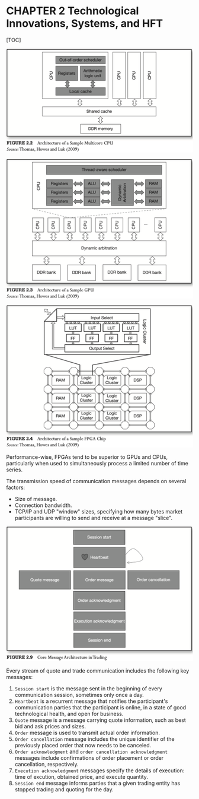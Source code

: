 # CHAPTER 2 Technological Innovations, Systems, and HFT

[TOC]



![architecture_of_a_sample_multicore_cpu](res/architecture_of_a_sample_multicore_cpu.png)

![architecture_of_a_sample_gpu](res/architecture_of_a_sample_gpu.png)

![architecture_of_a_sample_fpga_chip](res/architecture_of_a_sample_fpga_chip.png)

Performance-wise, FPGAs tend to be superior to GPUs and CPUs, particularly when used to simultaneously process a limited number of time series.

The transmission speed of communication messages depends on several factors:

- Size of message.
- Connection bandwidth.
- TCP/IP and UDP "window" sizes, specifying how many bytes market participants are willing to send and receive at a message "slice".

![core_message_architecture_in_trading](res/core_message_architecture_in_trading.png)

Every stream of quote and trade communication includes the following key messages:

1. `Session start` is the message sent in the beginning of every communication session, sometimes only once a day.
2. `Heartbeat` is a recurrent message that notifies the participant's communication parties that the participant is online, in a state of good technological health, and open for business.
3. `Quote` message is a message carrying quote information, such as best bid and ask prices and sizes.
4. `Order` message is used to transmit actual order information.
5. `Order cancellation` message includes the unique identifier of the previously placed order that now needs to be canceled.
6. `Order acknowledgment` and `order cancellation acknowledgment` messages include confirmations of order placement or order cancellation, respectively.
7. `Execution acknowledgment` messages specify the details of execution: time of excution, obtained price, and execute quantity.
8. `Session end` message informs parties that a given trading entity has stopped trading and quoting for the day.